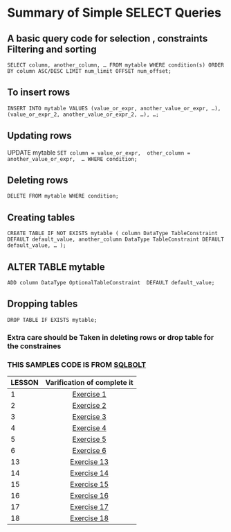# Summary of Simple SELECT Queries
## A basic query code for selection , constraints Filtering and sorting
`SELECT column, another_column, …
FROM mytable
WHERE condition(s)
ORDER BY column ASC/DESC
LIMIT num_limit OFFSET num_offset;`
## To insert rows
`INSERT INTO mytable
VALUES (value_or_expr, another_value_or_expr, …),
       (value_or_expr_2, another_value_or_expr_2, …),
       …;`
## Updating rows
UPDATE mytable
`SET column = value_or_expr, 
    other_column = another_value_or_expr, 
    …
WHERE condition;`
## Deleting rows
`DELETE FROM mytable
WHERE condition;`
## Creating tables
`CREATE TABLE IF NOT EXISTS mytable (
    column DataType TableConstraint DEFAULT default_value,
    another_column DataType TableConstraint DEFAULT default_value,
    …
);`
## ALTER TABLE mytable
`ADD column DataType OptionalTableConstraint 
    DEFAULT default_value;`
## Dropping tables
`DROP TABLE IF EXISTS mytable;`

### Extra care should be Taken in deleting rows or drop table for the constraines
### THIS SAMPLES CODE IS FROM [SQLBOLT](https://sqlbolt.com/)



| LESSON        | Varification of complete it  |
|--------------|:-----:|
| 1 |[Exercise 1](./SQLBOLT/1.5.PNG)| 
| 2| [Exercise 2](/SQLBOLT/2.4.PNG)| 
| 3 |[Exercise 3](/SQLBOLT/3.4.PNG)| 
| 4 | [Exercise 4](./SQLBOLT/4.4.PNG)| 
| 5 |[Exercise 5](./SQLBOLT/5.5.PNG) | 
| 6 | [Exercise 6](./SQLBOLT/6.3.PNG)| 
| 13 |[Exercise 13](./SQLBOLT/13.2.PNG) | 
| 14 |[Exercise 14](./SQLBOLT/14.3.PNG) | 
| 15 | [Exercise 15](./SQLBOLT/15.2.PNG)| 
| 16 |[Exercise 16](./SQLBOLT/16.PNG) | 
| 17 | [Exercise 17](./SQLBOLT/17.2.PNG)| 
| 18 |[Exercise 18](./SQLBOLT/18.2.PNG) |
